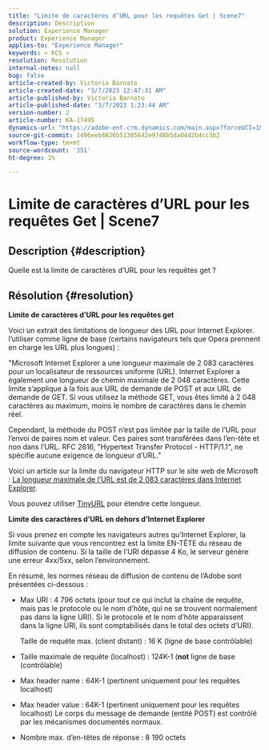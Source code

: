 ```yaml
---
title: "Limite de caractères d’URL pour les requêtes Get | Scene7"
description: Description
solution: Experience Manager
product: Experience Manager
applies-to: "Experience Manager"
keywords: « KCS »
resolution: Resolution
internal-notes: null
bug: false
article-created-by: Victoria Barnato
article-created-date: "3/7/2023 12:47:31 AM"
article-published-by: Victoria Barnato
article-published-date: "3/7/2023 1:23:44 AM"
version-number: 2
article-number: KA-17495
dynamics-url: "https://adobe-ent.crm.dynamics.com/main.aspx?forceUCI=1&pagetype=entityrecord&etn=knowledgearticle&id=6a75b4a0-81bc-ed11-83ff-6045bd006b3d"
source-git-commit: 1496eeb8826b51305642e9748b5da04d2b4cc3b2
workflow-type: tm+mt
source-wordcount: '351'
ht-degree: 1%

---
```


# Limite de caractères d’URL pour les requêtes Get | Scene7

## Description {#description}


Quelle est la limite de caractères d’URL pour les requêtes get ?


## Résolution {#resolution}


<b>Limite de caractères d’URL pour les requêtes get</b>

Voici un extrait des limitations de longueur des URL pour Internet Explorer. l’utiliser comme ligne de base (certains navigateurs tels que Opera prennent en charge les URL plus longues) :

&quot;Microsoft Internet Explorer a une longueur maximale de 2 083 caractères pour un localisateur de ressources uniforme (URL). Internet Explorer a également une longueur de chemin maximale de 2 048 caractères. Cette limite s’applique à la fois aux URL de demande de POST et aux URL de demande de GET. Si vous utilisez la méthode GET, vous êtes limité à 2 048 caractères au maximum, moins le nombre de caractères dans le chemin réel.

Cependant, la méthode du POST n’est pas limitée par la taille de l’URL pour l’envoi de paires nom et valeur. Ces paires sont transférées dans l’en-tête et non dans l’URL. RFC 2616, &quot;Hypertext Transfer Protocol - HTTP/1.1&quot;, ne spécifie aucune exigence de longueur d’URL.&quot;

Voici un article sur la limite du navigateur HTTP sur le site web de Microsoft : [La longueur maximale de l’URL est de 2 083 caractères dans Internet Explorer](https://support.microsoft.com/en-us/topic/maximum-url-length-is-2-083-characters-in-internet-explorer-174e7c8a-6666-f4e0-6fd6-908b53c12246).

Vous pouvez utiliser [TinyURL](https://tinyurl.com/app) pour étendre cette longueur.

<b>Limite des caractères d’URL en dehors d’Internet Explorer</b>

Si vous prenez en compte les navigateurs autres qu’Internet Explorer, la limite suivante que vous rencontrez est la limite EN-TÊTE du réseau de diffusion de contenu. Si la taille de l’URI dépasse 4 Ko, le serveur génère une erreur 4xx/5xx, selon l’environnement.

En résumé, les normes réseau de diffusion de contenu de l’Adobe sont présentées ci-dessous :

- Max URI : 4 796 octets (pour tout ce qui inclut la chaîne de requête, mais pas le protocole ou le nom d’hôte, qui ne se trouvent normalement pas dans la ligne URI). Si le protocole et le nom d’hôte apparaissent dans la ligne URI, ils sont comptabilisés dans le total des octets d’URI).

   Taille de requête max. (client distant) : 16 K (ligne de base contrôlable)
- Taille maximale de requête (localhost) : 124K-1 (<b>not</b> ligne de base (contrôlable)
- Max header name : 64K-1 (pertinent uniquement pour les requêtes localhost)
- Max header value : 64K-1 (pertinent uniquement pour les requêtes localhost) Le corps du message de demande (entité POST) est contrôlé par les mécanismes documentés normaux.
- Nombre max. d’en-têtes de réponse : 8 190 octets

